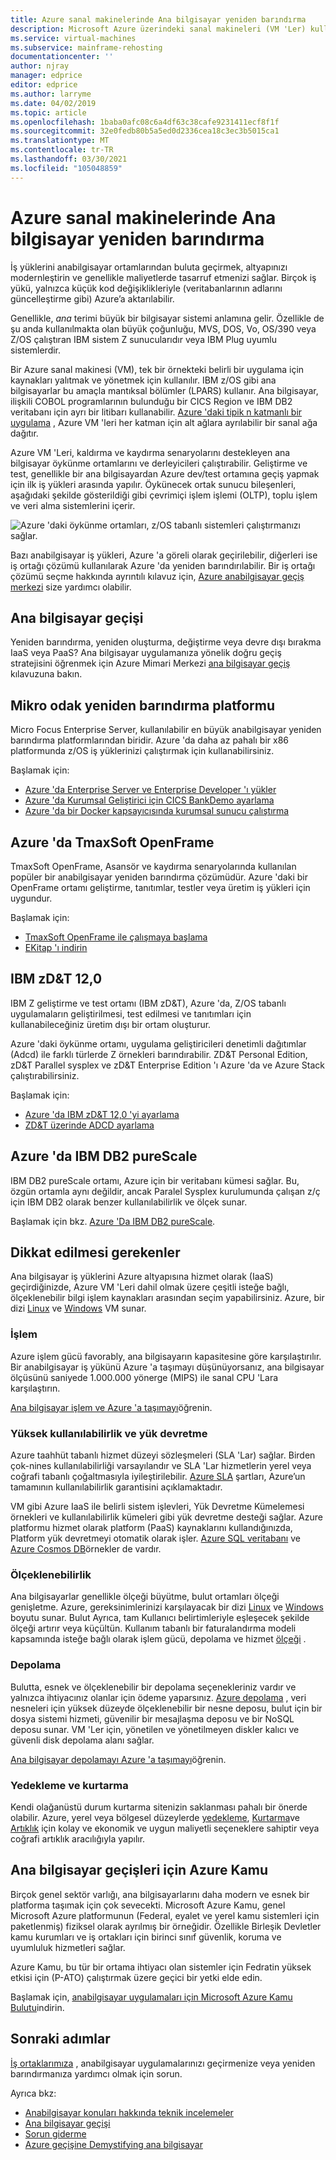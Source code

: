 ```yaml
---
title: Azure sanal makinelerinde Ana bilgisayar yeniden barındırma
description: Microsoft Azure üzerindeki sanal makineleri (VM 'Ler) kullanarak IBM Z tabanlı sistemler gibi ana bilgisayar iş yüklerinizi yeniden barındırın.
ms.service: virtual-machines
ms.subservice: mainframe-rehosting
documentationcenter: ''
author: njray
manager: edprice
editor: edprice
ms.author: larryme
ms.date: 04/02/2019
ms.topic: article
ms.openlocfilehash: 1baba0afc08c6a4df63c38cafe9231411ecf8f1f
ms.sourcegitcommit: 32e0fedb80b5a5ed0d2336cea18c3ec3b5015ca1
ms.translationtype: MT
ms.contentlocale: tr-TR
ms.lasthandoff: 03/30/2021
ms.locfileid: "105048859"
---
```

# <a name="mainframe-rehosting-on-azure-virtual-machines"></a>Azure sanal makinelerinde Ana bilgisayar yeniden barındırma

İş yüklerini anabilgisayar ortamlarından buluta geçirmek, altyapınızı modernleştirin ve genellikle maliyetlerde tasarruf etmenizi sağlar. Birçok iş yükü, yalnızca küçük kod değişiklikleriyle (veritabanlarının adlarını güncelleştirme gibi) Azure’a aktarılabilir.

Genellikle, *ana* terimi büyük bir bilgisayar sistemi anlamına gelir. Özellikle de şu anda kullanılmakta olan büyük çoğunluğu, MVS, DOS, Vo, OS/390 veya Z/OS çalıştıran IBM sistem Z sunucularıdır veya IBM Plug uyumlu sistemlerdir.

Bir Azure sanal makinesi (VM), tek bir örnekteki belirli bir uygulama için kaynakları yalıtmak ve yönetmek için kullanılır. IBM z/OS gibi ana bilgisayarlar bu amaçla mantıksal bölümler (LPARS) kullanır. Ana bilgisayar, ilişkili COBOL programlarının bulunduğu bir CICS Region ve IBM DB2 veritabanı için ayrı bir litibarı kullanabilir. [Azure 'daki tipik n katmanlı bir uygulama](/azure/architecture/reference-architectures/n-tier/n-tier-sql-server) , Azure VM 'leri her katman için alt ağlara ayrılabilir bir sanal ağa dağıtır.

Azure VM 'Leri, kaldırma ve kaydırma senaryolarını destekleyen ana bilgisayar öykünme ortamlarını ve derleyicileri çalıştırabilir. Geliştirme ve test, genellikle bir ana bilgisayardan Azure dev/test ortamına geçiş yapmak için ilk iş yükleri arasında yapılır. Öykünecek ortak sunucu bileşenleri, aşağıdaki şekilde gösterildiği gibi çevrimiçi işlem işlemi (OLTP), toplu işlem ve veri alma sistemlerini içerir.

![Azure 'daki öykünme ortamları, z/OS tabanlı sistemleri çalıştırmanızı sağlar.](media/01-overview.png)

Bazı anabilgisayar iş yükleri, Azure 'a göreli olarak geçirilebilir, diğerleri ise iş ortağı çözümü kullanılarak Azure 'da yeniden barındırılabilir. Bir iş ortağı çözümü seçme hakkında ayrıntılı kılavuz için, [Azure anabilgisayar geçiş merkezi](https://azure.microsoft.com/migration/mainframe/) size yardımcı olabilir.

## <a name="mainframe-migration"></a>Ana bilgisayar geçişi

Yeniden barındırma, yeniden oluşturma, değiştirme veya devre dışı bırakma IaaS veya PaaS? Ana bilgisayar uygulamanıza yönelik doğru geçiş stratejisini öğrenmek için Azure Mimari Merkezi [ana bilgisayar geçiş](/azure/architecture/cloud-adoption/infrastructure/mainframe-migration/overview)  kılavuzuna bakın.

## <a name="micro-focus-rehosting-platform"></a>Mikro odak yeniden barındırma platformu

Micro Focus Enterprise Server, kullanılabilir en büyük anabilgisayar yeniden barındırma platformlarından biridir. Azure 'da daha az pahalı bir x86 platformunda z/OS iş yüklerinizi çalıştırmak için kullanabilirsiniz.

Başlamak için:

- [Azure 'da Enterprise Server ve Enterprise Developer 'ı yükler](./microfocus/set-up-micro-focus-azure.md)
- [Azure 'da Kurumsal Geliştirici için CICS BankDemo ayarlama](./microfocus/demo.md)
- [Azure 'da bir Docker kapsayıcısında kurumsal sunucu çalıştırma](./microfocus/run-enterprise-server-container.md)


## <a name="tmaxsoft-openframe-on-azure"></a>Azure 'da TmaxSoft OpenFrame

TmaxSoft OpenFrame, Asansör ve kaydırma senaryolarında kullanılan popüler bir anabilgisayar yeniden barındırma çözümüdür. Azure 'daki bir OpenFrame ortamı geliştirme, tanıtımlar, testler veya üretim iş yükleri için uygundur.

Başlamak için:

- [TmaxSoft OpenFrame ile çalışmaya başlama](./tmaxsoft/get-started.md)
- [EKitap 'ı indirin](https://azure.microsoft.com/resources/install-tmaxsoft-openframe-on-azure/)

## <a name="ibm-zdt-120"></a>IBM zD&T 12,0

IBM Z geliştirme ve test ortamı (IBM zD&T), Azure 'da, Z/OS tabanlı uygulamaların geliştirilmesi, test edilmesi ve tanıtımları için kullanabileceğiniz üretim dışı bir ortam oluşturur.

Azure 'daki öykünme ortamı, uygulama geliştiricileri denetimli dağıtımlar (Adcd) ile farklı türlerde Z örnekleri barındırabilir. ZD&T Personal Edition, zD&T Parallel sysplex ve zD&T Enterprise Edition 'ı Azure 'da ve Azure Stack çalıştırabilirsiniz.

Başlamak için:

- [Azure 'da IBM zD&T 12,0 'yi ayarlama](./ibm/install-ibm-z-environment.md)
- [ZD&T üzerinde ADCD ayarlama](./ibm/demo.md)

## <a name="ibm-db2-purescale-on-azure"></a>Azure 'da IBM DB2 pureScale

IBM DB2 pureScale ortamı, Azure için bir veritabanı kümesi sağlar. Bu, özgün ortamla aynı değildir, ancak Paralel Sysplex kurulumunda çalışan z/ç için IBM DB2 olarak benzer kullanılabilirlik ve ölçek sunar.

Başlamak için bkz. [Azure 'Da IBM DB2 pureScale](.//ibm/ibm-db2-purescale-azure.md).

## <a name="considerations"></a>Dikkat edilmesi gerekenler

Ana bilgisayar iş yüklerini Azure altyapısına hizmet olarak (IaaS) geçirdiğinizde, Azure VM 'Leri dahil olmak üzere çeşitli isteğe bağlı, ölçeklenebilir bilgi işlem kaynakları arasından seçim yapabilirsiniz. Azure, bir dizi [Linux](../../linux/overview.md) ve [Windows](../../windows/overview.md) VM sunar.

### <a name="compute"></a>İşlem

Azure işlem gücü favorably, ana bilgisayarın kapasitesine göre karşılaştırılır. Bir anabilgisayar iş yükünü Azure 'a taşımayı düşünüyorsanız, ana bilgisayar ölçüsünü saniyede 1.000.000 yönerge (MIPS) ile sanal CPU 'Lara karşılaştırın. 

[Ana bilgisayar işlem ve Azure 'a taşımayı](./concepts/mainframe-compute-azure.md)öğrenin.

### <a name="high-availability-and-failover"></a>Yüksek kullanılabilirlik ve yük devretme

Azure taahhüt tabanlı hizmet düzeyi sözleşmeleri (SLA 'Lar) sağlar. Birden çok-nines kullanılabilirliği varsayılandır ve SLA 'Lar hizmetlerin yerel veya coğrafi tabanlı çoğaltmasıyla iyileştirilebilir. [Azure SLA](https://azure.microsoft.com/support/legal/sla/virtual-machines/) şartları, Azure’un tamamının kullanılabilirlik garantisini açıklamaktadır.

VM gibi Azure IaaS ile belirli sistem işlevleri, Yük Devretme Kümelemesi örnekleri ve kullanılabilirlik kümeleri gibi yük devretme desteği sağlar. Azure platformu hizmet olarak platform (PaaS) kaynaklarını kullandığınızda, Platform yük devretmeyi otomatik olarak işler. [Azure SQL veritabanı](../../../azure-sql/database/sql-database-paas-overview.md) ve [Azure Cosmos DB](../../../cosmos-db/introduction.md)örnekler de vardır.

### <a name="scalability"></a>Ölçeklenebilirlik

Ana bilgisayarlar genellikle ölçeği büyütme, bulut ortamları ölçeği genişletme. Azure, gereksinimlerinizi karşılayacak bir dizi [Linux](../../sizes.md) ve [Windows](../../sizes.md) boyutu sunar. Bulut Ayrıca, tam Kullanıcı belirtimleriyle eşleşecek şekilde ölçeği artırır veya küçültün. Kullanım tabanlı bir faturalandırma modeli kapsamında isteğe bağlı olarak işlem gücü, depolama ve hizmet [ölçeği](/azure/architecture/best-practices/auto-scaling) .

### <a name="storage"></a>Depolama

Bulutta, esnek ve ölçeklenebilir bir depolama seçenekleriniz vardır ve yalnızca ihtiyacınız olanlar için ödeme yaparsınız. [Azure depolama](../../../storage/common/storage-introduction.md) , veri nesneleri için yüksek düzeyde ölçeklenebilir bir nesne deposu, bulut için bir dosya sistemi hizmeti, güvenilir bir mesajlaşma deposu ve bir NoSQL deposu sunar. VM 'Ler için, yönetilen ve yönetilmeyen diskler kalıcı ve güvenli disk depolama alanı sağlar.

[Ana bilgisayar depolamayı Azure 'a taşımayı](./concepts/mainframe-storage-azure.md)öğrenin.

### <a name="backup-and-recovery"></a>Yedekleme ve kurtarma

Kendi olağanüstü durum kurtarma sitenizin saklanması pahalı bir önerde olabilir. Azure, yerel veya bölgesel düzeylerde [yedekleme](../../../backup/backup-overview.md), [Kurtarma](../../../site-recovery/site-recovery-overview.md)ve [Artıklık](../../../storage/common/storage-redundancy.md) için kolay ve ekonomik ve uygun maliyetli seçeneklere sahiptir veya coğrafi artıklık aracılığıyla yapılır.

## <a name="azure-government-for-mainframe-migrations"></a>Ana bilgisayar geçişleri için Azure Kamu

Birçok genel sektör varlığı, ana bilgisayarlarını daha modern ve esnek bir platforma taşımak için çok sevecekti. Microsoft Azure Kamu, genel Microsoft Azure platformunun (Federal, eyalet ve yerel kamu sistemleri için paketlenmiş) fiziksel olarak ayrılmış bir örneğidir. Özellikle Birleşik Devletler kamu kurumları ve iş ortakları için birinci sınıf güvenlik, koruma ve uyumluluk hizmetleri sağlar.

Azure Kamu, bu tür bir ortama ihtiyacı olan sistemler için Fedratin yüksek etkisi için (P-ATO) çalıştırmak üzere geçici bir yetki elde edin.

Başlamak için, [anabilgisayar uygulamaları için Microsoft Azure Kamu Bulutu](https://azure.microsoft.com/resources/microsoft-azure-government-cloud-for-mainframe-applications/en-us/)indirin.

## <a name="next-steps"></a>Sonraki adımlar

[İş ortaklarımıza](partner-workloads.md) , anabilgisayar uygulamalarınızı geçirmenize veya yeniden barındırmanıza yardımcı olmak için sorun. 

Ayrıca bkz:

- [Anabilgisayar konuları hakkında teknik incelemeler](mainframe-white-papers.md)
- [Ana bilgisayar geçişi](/azure/architecture/cloud-adoption/infrastructure/mainframe-migration/overview)
- [Sorun giderme](/troubleshoot/azure/virtual-machines/welcome-virtual-machines)
- [Azure geçişine Demystifying ana bilgisayar](https://azure.microsoft.com/resources/demystifying-mainframe-to-azure-migration/)

<!-- INTERNAL LINKS -->
[microfocus-get-started]: /microfocus/get-started.md
[microfocus-setup]: /microfocus/set-up-micro-focus-azure.md
[microfocus-demo]: /microfocus/demo.md
[ibm-get-started]: /ibm/get-started.md
[ibm-install-z]: /ibm/install-ibm-z-environment.md
[ibm-demo]: /ibm/demo.md